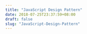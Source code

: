 ```yaml
---
title: "JavaScript Design Pattern"
date: 2018-07-25T23:37:59+08:00
draft: false
slug: "JavaScript-Design-Pattern"
---
```


